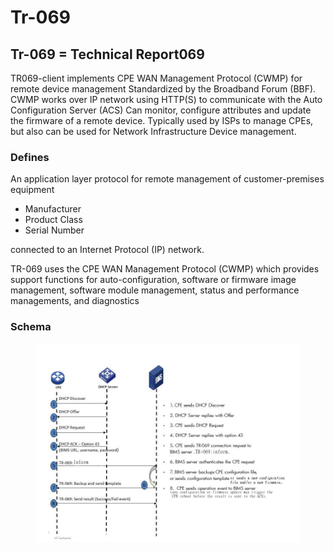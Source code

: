 # Tr-069
## Tr-069 = Technical Report069

TR069-client implements CPE WAN Management Protocol (CWMP) for remote device management 
Standardized by the Broadband Forum (BBF). 
CWMP works over IP network using HTTP(S) to communicate with the Auto Configuration Server (ACS)
Can monitor, configure attributes and update the firmware of a remote device.
Typically used by ISPs to manage CPEs, but also can be used for Network Infrastructure Device management.

### Defines 

An application layer protocol for remote management of customer-premises equipment
- Manufacturer
- Product Class
- Serial Number

connected to an Internet Protocol (IP) network. 

TR-069 uses the CPE WAN Management Protocol (CWMP) which provides support functions for auto-configuration, software or firmware image management, software module management, status and performance managements, and diagnostics

### Schema
<figure>
  <img src ="../image/tr069.jpg" />
</figure>
